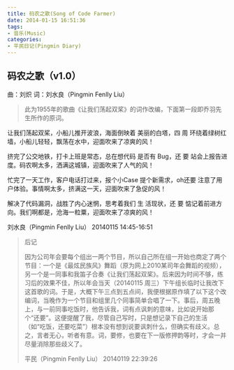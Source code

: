 ```yaml
---
title: 码农之歌(Song of Code Farmer)
date: 2014-01-15 16:51:36
tags:
- 音乐(Music)
categories:
- 平民日记(Pingmin Diary)
---
```


## 码农之歌（v1.0）

曲：刘炽
词：刘水良（Pingmin Fenlly Liu）

> 此为1955年的歌曲《让我们荡起双桨》的词作改编，下面第一段即乔羽先生所作的原词。

  让我们荡起双桨，小船儿推开波浪，海面倒映着 美丽的白塔，四  周 环绕着绿树红墙，小船儿轻轻，飘荡在水中，迎面吹来了凉爽的风！


  挤完了公交地铁，打卡上班是常态，总在想代码 是否有 Bug，还  要 站会上报告进度。码农啊太多，洒满这城镇，迎面吹来了人气的风！

  忙完了一天工作，客户电话打过来，报个小Case 提个新需求，oh还要 注意了用户体验。事情啊太多，挤满这一天，迎面吹来了急促的风！

  解决了代码漏洞，战胜了内心迷惘，思考着我们 生  活现状，还  要 惦记着前进方向。我们啊都是，沧海一粒粟，迎面吹来了凉爽的风！


刘水良（Pingmin Fenlly Liu）
20140115 14:45-16:51


> 后记
>
> 因为公司年会要每个组出一两个节目，所以自己所在组一开始也商定了两个节目：一个是《最炫民族风》舞蹈（原为网上2010某司年会舞蹈的视频），另一个是一同事和我笛子合奏《让我们荡起双桨》。后来因为时间不够，练习后的效果不佳，所以年会当天（20140115 周三）下午组长临时让我改下这首歌的词。于是，大概下午三点到五点间，我便根据原作填了以下这个改编词，当晚作为一个节目和组里几个同事简单合唱了一下。事后，周五晚上，与一前同事吃饭时，他告诉我，词有点讽刺的意味，比如说开始那个“还要”。这便提醒了我，尽管自己写时，只是想记录下自己的生活（如“吃饭，还要吃菜”）根本没有想到说要讽刺什么，但确实有歧义。总之，言者无心，听者有意。词，要修，也要在下一版修押韵等时，才会一并尽量消除那些歧义了。
>
> 平民（Pingmin Fenlly Liu）
> 20140119 22:39:26

